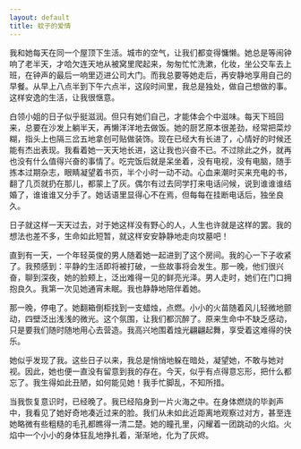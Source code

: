 ```yaml
---
layout: default
title: 蚊子的爱情
---
```

我和她每天在同一个屋顶下生活。城市的空气，让我们都变得慵懒。她总是等闹钟响了老半天，才哈欠连天地从被窝里爬起来，匆匆忙忙洗漱，化妆，坐公交车去上班，在钟声的最后一响里迈进公司大门。而我总要等她走后，再安静地享用自己的早餐。从早上八点半到下午六点半，这段时间里，我总是独处，做自己想做的事。这样安逸的生活，让我很惬意。

白领小姐的日子似乎挺滋润。但只有她们自己，才能体会个中滋味。每天下班回来，总要在沙发上躺半天，再懒洋洋地去做饭。她的厨艺原本很差劲，经常把菜炒糊，指头上也隔三岔五地拿创可贴做装饰。现在已经大有长进了，心情好的时候还能有杰出表现。我看着她一天天地长进，这让我也兴奋不已。不过除此之外，就再也没有什么值得兴奋的事情了。吃完饭后就是呆坐着，没有电视，没有电脑，随手拣本过期杂志，眼睛凝望着书页，半个小时一动不动。心血来潮时买来充电的书，翻了几页就扔在那儿，都蒙上了灰。偶尔有过去同学打来电话问候，说到谁谁谁结婚了，谁谁谁又分手了。她话语里显得心不在焉，但每每在挂断电话后，独坐良久。

日子就这样一天天过去，对于她这样没有野心的人，人生也许就是这样的罢。我的想法也差不多，生命如此短暂，就这样安安静静地走向坟墓吧！

直到有一天，一个年轻英俊的男人随着她一起进到了这个房间。我的心一下子收紧了。我预感到：平静的生活即将被打破，一些故事将会发生。那一晚，他们很兴奋，聊到深夜，她的脸颊上，泛出难得一见的鲜亮光泽。男人走时，她们在门口拥抱良久。我第一次见她通宵未眠。我也静静地陪伴着她。

那一晚，停电了。她翻箱倒柜找到一支蜡烛，点燃。小小的火苗随着风儿轻微地颤动，四壁泛出浅浅的微光。这个氛围，让我们都沉醉了。原来生命中不缺乏感动，只是要我们随时随地用心去营造。我高兴地围着烛光翩翩起舞，享受着这难得的快乐。

她似乎发现了我。这些日子以来，我总是悄悄地躲在暗处，凝望她，不敢与她对视。因此，她也便一直没有留意到我的存在。今天，似乎有点得意忘形，把什么都忘了。我生得如此丑陋，如何能见她！我手忙脚乱，不知所措。

当我恢复意识时，已经晚了。我已经陷身到一片火海之中。在身体燃烧的毕剥声中，我看见了她好奇地凑近过来的脸。我们从未如此近距离地观察过对方，甚至连她略微有些粗糙的毛孔都瞧得一清二楚。她的瞳孔里，闪耀着一团跳动的火焰。火焰中一个小小的身体狂乱地挣扎着，渐渐地，化为了灰烬。

